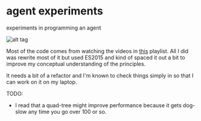 # agent experiments
experiments in programming an agent

![alt tag](https://raw.githubusercontent.com/skrillex581/agents/master/agents.gif)

Most of the code comes from watching the videos in [this](https://www.youtube.com/playlist?list=PLRqwX-V7Uu6YHt0dtyf4uiw8tKOxQLvlW) playlist. All I did was rewrite most of it but used ES2015 and kind of spaced it out a bit to improve my conceptual understanding of the principles.

 It needs a bit of a refactor and I'm known to check things simply in so that I can work on it on my laptop.

 TODO:
 - I read that a quad-tree might improve performance because it gets dog-slow any time you go over 100 or so.



